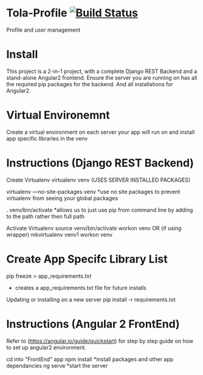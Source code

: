 Tola-Profile [![Build Status](https://travis-ci.org/toladata/TolaProfile.svg?branch=master)](https://travis-ci.org/toladata/TolaProfile)
===
Profile and user management

Install
===
This project is a 2-in-1 project, with a complete Django REST Backend and a stand-alone Angular2 frontend. Ensure the server you are running on has all the required pip packages for the backend. And all installations for Angular2.

Virtual Environemnt
===
Create a virtual environment on each server your app will run on and install
app specific libraries in the venv

Instructions (Django REST Backend)
====
Create Virtualenv
virtualenv venv  (USES SERVER INSTALLED PACKAGES)

virtualenv —no-site-packages venv
*use no site packages to prevent virtualenv from seeing your global packages

. venv/bin/activate
*allows us to just use pip from command line by adding to the path rather then full path


Activate Virtualenv
source venv/bin/activate
workon venv
OR (if using wrapper)
mkvirtualenv venv1
workon venv

Create App Specifc Library List
===
pip freeze > app_requirements.txt
* creates a app_requirements.txt file for future installs

Updating or installing on a new server
pip install -r requirements.txt

Instructions (Angular 2 FrontEnd)
====
Refer to (https://angular.io/guide/quickstart) for step by step guide on how to set up angular2 environment.

cd into "FrontEnd" app
npm install
*install packages and other app dependancies
ng serve
*start the server